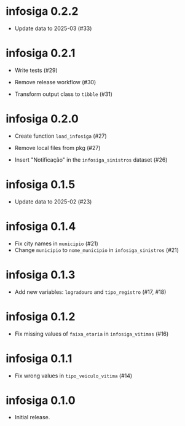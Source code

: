 # infosiga 0.2.2

* Update data to 2025-03 (#33)

# infosiga 0.2.1

* Write tests (#29)

* Remove release workflow (#30)

* Transform output class to `tibble` (#31)

# infosiga 0.2.0

* Create function `load_infosiga` (#27)

* Remove local files from pkg (#27)

* Insert "Notificação" in the `infosiga_sinistros` dataset (#26)

# infosiga 0.1.5

* Update data to 2025-02 (#23)

# infosiga 0.1.4

* Fix city names in `municipio` (#21)
* Change `municipio` to `nome_municipio` in `infosiga_sinistros` (#21)

# infosiga 0.1.3

* Add new variables: `logradouro` and `tipo_registro` (#17, #18)

# infosiga 0.1.2

* Fix missing values of `faixa_etaria` in `infosiga_vitimas` (#16)

# infosiga 0.1.1

* Fix wrong values in `tipo_veiculo_vitima` (#14)

# infosiga 0.1.0

* Initial release.
